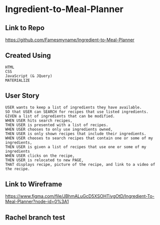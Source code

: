 # Ingredient-to-Meal-Planner

## Link to Repo
<https://github.com/Famesmyname/Ingredient-to-Meal-Planner>
## Created Using
```
HTML
CSS
JavaScript (& JQuery)
MATERIALIZE

```
## User Story
```
USER wants to keep a list of ingredients they have available.
SO that USER can SEARCH for recipes that use listed ingredients.
GIVEN a list of ingredients that can be modified.
WHEN USER hits search recipes,
THEN USER is presented with a list of recipes.
WHEN USER chooses to only use ingredients owned,
THEN USER is only shown recipes that include their ingredients.
WHEN USER chooses to search recipes that contain one or some of my ingredients,
THEN USER is given a list of recipes that use one or some of my ingredients
WHEN USER clicks on the recipe,
THEN USER is relocated to new PAGE,
THAT displays recipe, picture of the recipe, and link to a video of the recipe. 
```
## Link to Wireframe

<https://www.figma.com/file/JBhmALuGcD5XSOHTivgOtD/Ingredient-To-Meal-Planner?node-id=0%3A1>

## Rachel branch test 